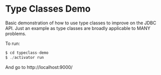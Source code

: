 Type Classes Demo
=================

Basic demonstration of how to use type classes to improve on the JDBC API. Just 
an example as type classes are broadly applicable to MANY problems.

To run:

```sbt
$ cd typeclass-demo
$ ./activator run
```

And go to http://localhost:9000/
